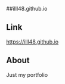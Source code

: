 ##illl48.github.io

Link
-------------
https://illl48.github.io

About
-------------
Just my portfolio

